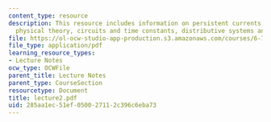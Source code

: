 ```yaml
---
content_type: resource
description: This resource includes information on persistent currents, parts of a
  physical theory, circuits and time constants, distributive systems and time constants.
file: https://ol-ocw-studio-app-production.s3.amazonaws.com/courses/6-763-applied-superconductivity-fall-2005/285aa1ec51ef050027112c396c6eba73_lecture2.pdf
file_type: application/pdf
learning_resource_types:
- Lecture Notes
ocw_type: OCWFile
parent_title: Lecture Notes
parent_type: CourseSection
resourcetype: Document
title: lecture2.pdf
uid: 285aa1ec-51ef-0500-2711-2c396c6eba73
---
```


